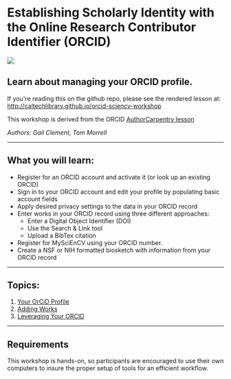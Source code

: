 Establishing Scholarly Identity with the Online Research Contributor Identifier (ORCID)
=======

![](img/orcid_100.jpg) 

## Learn about managing your ORCID profile.  

If you're reading this on the github repo, please see the rendered lesson at: 
http://caltechlibrary.github.io/orcid-sciencv-workshop

This workshop is derived from the ORCID 
[AuthorCarpentry lesson](http://authorcarpentry.github.io/orcid-profile)

*Authors: Gail Clement, Tom Morrell*

-----

## What you will learn:

* Register for an ORCID account and activate it (or look up an existing ORCID)
* Sign in to your ORCID account and edit your profile by populating basic account fields
* Apply desired privacy settings to the data in your ORCID record
* Enter works in your ORCID record using three different approaches:
    * Enter a Digital Object Identifier (DOI) 
    * Use the Search & Link tool 
    * Upload a BibTex citation 
* Register for MySciEnCV using your ORCID number.
* Create a NSF or NIH formatted biosketch with information from your ORCID record

-----

## Topics:

1. [Your OrCiD Profile](00-orcid-profile.html)
2. [Adding Works](01-adding-works.html)
3. [Leveraging Your ORCID](02-orcid-benefits.html)

-----

## Requirements

This workshop is hands-on, so participants are encouraged to use
their own computers to insure the proper setup of tools for an efficient
workflow.

